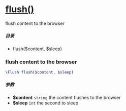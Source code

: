 [flush()](http://twinh.github.com/widget/api/flush)
===================================================

flush content to the browser

##### 目录
* flush($content, $sleep)

### flush content to the browser
```php
\Flush flush($content, $sleep)
```

##### 参数
* **$content** `string` the content flushes to the browser
* **$sleep** `int` the second to sleep

